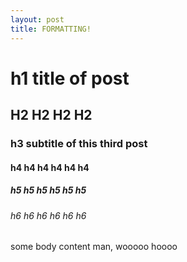 ```yaml
---
layout: post
title: FORMATTING! 
---
```

# h1 title of post 

## H2 H2 H2 H2 

### h3 subtitle of this third post 

#### h4 h4 h4 h4 h4 h4 

##### h5 h5 h5 h5 h5 h5

###### h6 h6 h6 h6 h6 h6 

some body content man, wooooo hoooo